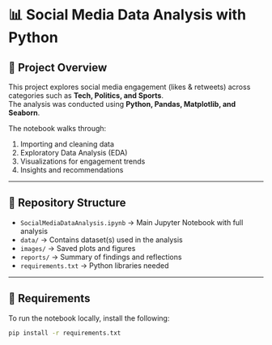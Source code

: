 # 📊 Social Media Data Analysis with Python

## 📌 Project Overview
This project explores social media engagement (likes & retweets) across categories such as **Tech, Politics, and Sports**.  
The analysis was conducted using **Python, Pandas, Matplotlib, and Seaborn**.  

The notebook walks through:
1. Importing and cleaning data
2. Exploratory Data Analysis (EDA)
3. Visualizations for engagement trends
4. Insights and recommendations

---

## 📂 Repository Structure
- `SocialMediaDataAnalysis.ipynb` → Main Jupyter Notebook with full analysis  
- `data/` → Contains dataset(s) used in the analysis  
- `images/` → Saved plots and figures  
- `reports/` → Summary of findings and reflections  
- `requirements.txt` → Python libraries needed  

---

## 🔧 Requirements
To run the notebook locally, install the following:
```bash
pip install -r requirements.txt
